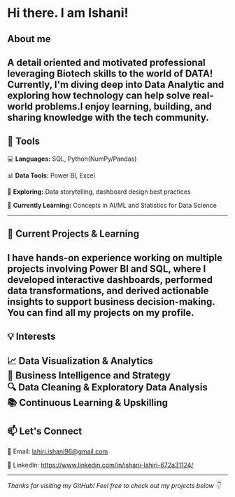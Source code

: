 # Hi there. I am **Ishani**! 
## About me

A detail oriented and motivated professional leveraging Biotech skills to the world of DATA!
Currently, I'm diving deep into **Data Analytic** and exploring how technology can help solve real-world problems.I enjoy learning, building, and sharing knowledge with the tech community.
---
## 🔧 **Tools**

  💻  **Languages:** 
SQL, Python(NumPy/Pandas)
  
  📊  **Data Tools:**
Power BI, Excel
  
  📘  **Exploring:**
Data storytelling, dashboard design best practices

🧠  **Currently Learning:**
Concepts in AI/ML and Statistics for Data Science

---
## 🚀 **Current Projects & Learning**
I have hands-on experience working on multiple projects involving Power BI and SQL, where I developed interactive dashboards, performed data transformations, and derived actionable insights to support business decision-making. You can find all my projects on my profile.
---
## 💡 **Interests**
📈 Data Visualization & Analytics  
🧩 Business Intelligence and Strategy  
🔍 Data Cleaning & Exploratory Data Analysis  
📚 Continuous Learning & Upskilling  
---
## 📫 **Let's Connect**
📧 Email: 
lahiri.ishani96@gmail.com

💼 LinkedIn:
https://www.linkedin.com/in/ishani-lahiri-672a31124/

---
*Thanks for visiting my GitHub! Feel free to check out my projects below 👇*
<!--
**isha-knee/isha-knee** is a ✨ _special_ ✨ repository because its `README.md` (this file) appears on your GitHub profile.



- 🔭 I’m currently working on making a portfolio of Power BI projects
- 🌱 I’m currently learning SQL, Power BI and Python to get a deeper understanding of Data Analytics
- 👯 I’m looking to collaborate on ...
- 🤔 I’m looking for help with ...
- 💬 Ask me about ...
- 📫 How to reach me: ...
- 😄 Pronouns: ...
- ⚡ Fun fact: ...
-->
